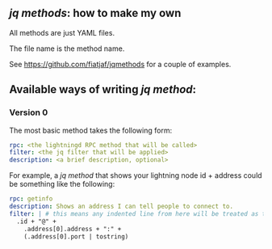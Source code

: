 ## _jq methods_: how to make my own

All methods are just YAML files.

The file name is the method name.

See https://github.com/fiatjaf/jqmethods for a couple of examples.

## Available ways of writing _jq method_:

### Version 0

The most basic method takes the following form:

```yaml
rpc: <the lightningd RPC method that will be called>
filter: <the jq filter that will be applied>
description: <a brief description, optional>
```

For example, a _jq method_ that shows your lightning node id + address could be something like the following:

```yaml
rpc: getinfo
description: Shows an address I can tell people to connect to.
filter: | # this means any indented line from here will be treated as the string value of "filter"
  .id + "@" +
    .address[0].address + ":" +
    (.address[0].port | tostring)
```
